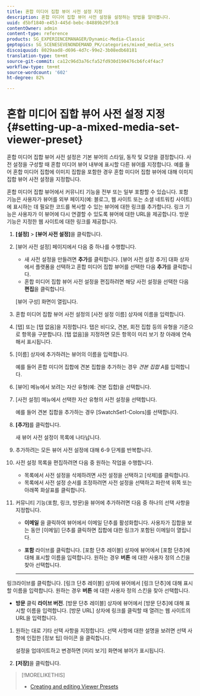 ```yaml
---
title: 혼합 미디어 집합 뷰어 사전 설정 지정
description: 혼합 미디어 집합 뷰어 사전 설정을 설정하는 방법을 알아봅니다.
uuid: d5bf1840-e453-445d-bebc-84889b29f3c8
contentOwner: admin
content-type: reference
products: SG_EXPERIENCEMANAGER/Dynamic-Media-Classic
geptopics: SG_SCENESEVENONDEMAND_PK/categories/mixed_media_sets
discoiquuid: 8029aad8-d696-4d7c-99e2-3b08edb68181
translation-type: tm+mt
source-git-commit: ca12c96d3a76cfa52fd930d190476cb6fc4f4ac7
workflow-type: tm+mt
source-wordcount: '602'
ht-degree: 82%

---
```



# 혼합 미디어 집합 뷰어 사전 설정 지정{#setting-up-a-mixed-media-set-viewer-preset}

혼합 미디어 집합 뷰어 사전 설정은 기본 뷰어의 스타일, 동작 및 모양을 결정합니다. 사전 설정을 구성할 때 혼합 미디어 뷰어 내부에 표시할 다른 뷰어를 지정합니다. 예를 들어 혼합 미디어 집합에 이미지 집합을 포함한 경우 혼합 미디어 집합 뷰어에 대해 이미지 집합 뷰어 사전 설정을 지정합니다.

혼합 미디어 집합 뷰어에서 커뮤니티 기능을 전부 또는 일부 포함할 수 있습니다. 포함 기능은 사용자가 뷰어를 외부 페이지(예: 블로그, 웹 사이트 또는 소셜 네트워킹 사이트)에 표시하는 데 필요한 코드를 복사할 수 있는 뷰어에 대한 링크를 추가합니다. 링크 기능은 사용자가 이 뷰어에 다시 연결할 수 있도록 뷰어에 대한 URL을 제공합니다. 방문 기능은 지정한 웹 사이트에 대한 링크를 제공합니다.

1. **[설정]** > **[뷰어 사전 설정]**&#x200B;을 클릭합니다.
1. [뷰어 사전 설정] 페이지에서 다음 중 하나를 수행합니다.

   * 새 사전 설정을 만들려면 **추가**&#x200B;를 클릭합니다. [뷰어 사전 설정 추가] 대화 상자에서 플랫폼을 선택하고 혼합 미디어 집합 뷰어를 선택한 다음 **추가**&#x200B;를 클릭합니다.
   * 혼합 미디어 집합 뷰어 사전 설정을 편집하려면 해당 사전 설정을 선택한 다음 **편집**&#x200B;을 클릭합니다.

   [뷰어 구성] 화면이 열립니다.

1. 혼합 미디어 집합 뷰어 사전 설정의 [사전 설정 이름] 상자에 이름을 입력합니다.
1. [탭] 또는 [탭 없음]을 지정합니다. 탭은 비디오, 견본, 회전 집합 등의 유형을 기준으로 항목을 구분합니다. [탭 없음]을 지정하면 모든 항목이 미리 보기 창 아래에 연속해서 표시됩니다.
1. [이름] 상자에 추가하려는 뷰어의 이름을 입력합니다.

   예를 들어 혼합 미디어 집합에 견본 집합을 추가하는 경우 *견본 집합 A*&#x200B;를 입력합니다.

1. [뷰어] 메뉴에서 보려는 자산 유형(예: 견본 집합)을 선택합니다.
1. [사전 설정] 메뉴에서 선택한 자산 유형의 사전 설정을 선택합니다.

   예를 들어 견본 집합을 추가하는 경우 [SwatchSet1-Colors]를 선택합니다.

1. **[추가]**&#x200B;를 클릭합니다.

   새 뷰어 사전 설정이 목록에 나타납니다.

1. 추가하려는 모든 뷰어 사전 설정에 대해 6-9 단계를 반복합니다.
1. 사전 설정 목록을 편집하려면 다음 중 원하는 작업을 수행합니다.

   * 목록에서 사전 설정을 삭제하려면 사전 설정을 선택하고 [삭제]를 클릭합니다.
   * 목록에서 사전 설정 순서를 조정하려면 사전 설정을 선택하고 파란색 위쪽 또는 아래쪽 화살표를 클릭합니다.

1. 커뮤니티 기능(포함, 링크, 방문)을 뷰어에 추가하려면 다음 중 하나의 선택 사항을 지정합니다.

   * **이메일**
을 클릭하여 뷰어에서 이메일 단추를 활성화합니다. 사용자가 집합을 보는 동안 [이메일] 단추를 클릭하면 집합에 대한 링크가 포함된 이메일이 열립니다.

   * **포함**
라이브를 클릭합니다. [포함 단추 레이블] 상자에 뷰어에서 [포함 단추]에 대해 표시할 이름을 입력합니다. 원하는 경우 
**버튼** 에 대한 사용자 정의 스킨을 찾아 선택합니다.

   * ****
링크라이브를 클릭합니다. [링크 단추 레이블] 상자에 뷰어에서 [링크 단추]에 대해 표시할 이름을 입력합니다. 원하는 경우 
**버튼** 에 대한 사용자 정의 스킨을 찾아 선택합니다.

   * **방문**
클릭 
**라이브 버전**. [방문 단추 레이블] 상자에 뷰어에서 [방문 단추]에 대해 표시할 이름을 입력합니다. [방문 URL] 상자에 링크를 클릭할 때 열려는 웹 사이트의 URL을 입력합니다.

1. 원하는 대로 기타 선택 사항을 지정합니다. 선택 사항에 대한 설명을 보려면 선택 사항에 인접한 [정보 팁] 아이콘 을 클릭합니다.

   설정을 업데이트하고 변경하면 [미리 보기] 화면에 뷰어가 표시됩니다.

1. **[저장]**&#x200B;을 클릭합니다.

>[!MORELIKETHIS]
>
>* [Creating and editing Viewer Presets](application-setup.md#adding_and_editing_viewer_presets)

